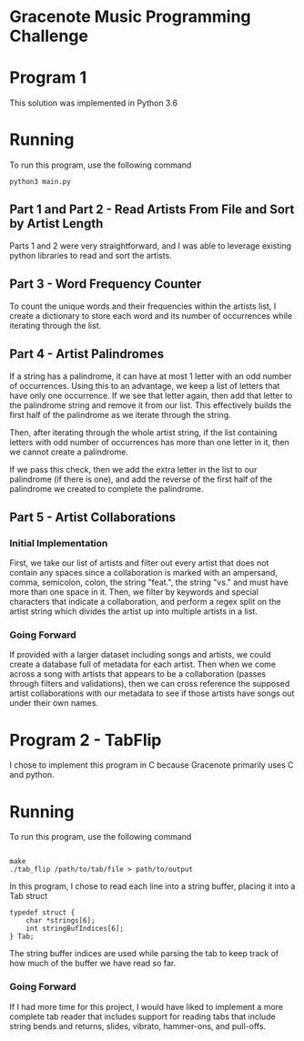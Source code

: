 # Gracenote Music Programming Challenge


# Program 1
This solution was implemented in Python 3.6
# Running
To run this program, use the following command
```
python3 main.py
```
## Part 1 and Part 2 - Read Artists From File and Sort by Artist Length
Parts 1 and 2 were very straightforward, and I was able to leverage existing python libraries to read and sort the artists.


## Part 3 - Word Frequency Counter
To count the unique words and their frequencies within the artists list, I create a dictionary to store each word and its number of occurrences while iterating through the list.


## Part 4 - Artist Palindromes
If a string has a palindrome, it can have at most 1 letter with an odd number of occurrences. Using this to an advantage, we keep a list of letters that have only one occurrence. If we see that letter again, then add that letter to the palindrome string and remove it from our list. This effectively builds the first half of the palindrome as we iterate through the string. 

Then, after iterating through the whole artist string, if the list containing letters with odd number of occurrences has more than one letter in it, then we cannot create a palindrome.

If we pass this check, then we add the extra letter in the list to our palindrome (if there is one), and add the reverse of the first half of the palindrome we created to complete the palindrome. 



## Part 5 - Artist Collaborations
### Initial Implementation
First, we take our list of artists and filter out every artist that does not contain any spaces since a collaboration is marked with an ampersand, comma, semicolon, colon, the string "feat.", the string "vs."
and must have more than one space in it. 
Then, we filter by keywords and special characters that indicate a collaboration, and perform a regex split on the artist string which divides the artist up into multiple artists in a list. 

### Going Forward

If provided with a larger dataset including songs and artists, we could create a database full of metadata for each artist. Then when we come across a song with artists that appears to be a collaboration (passes through filters and validations), then we can cross reference the supposed artist collaborations with our metadata to see if those artists have songs out under their own names.


# Program 2 - TabFlip

I chose to implement this program in C because Gracenote primarily uses C and python.


# Running
To run this program, use the following command
```

make
./tab_flip /path/to/tab/file > path/to/output
```

In this program, I chose to read each line into a string buffer, placing it into a Tab struct
```
typedef struct {
    char *strings[6];
    int stringBufIndices[6];
} Tab;
```

The string buffer indices are used while parsing the tab to keep track of how much of the buffer we have read so far.

### Going Forward

If I had more time for this project, I would have liked to implement a more complete tab reader that includes support for reading tabs that include string bends and returns, slides, vibrato, hammer-ons, and pull-offs. 
